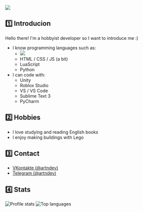 
![](https://i.postimg.cc/2jc2PPpT/header.png)

## 1️⃣ Introducion
Hello there! I'm a hobbyist developer so I want to introduce me :)
- I know programming languages such as:
  - ![](https://img.shields.io/badge/-C++-484848?style=for-the-badge&logo=appveyor)
  - HTML / CSS / JS (a bit)
  - LuaScript
  - Python
- I can code with:
  - Unity
  - Roblox Studio
  - VS / VS Code
  - Sublime Text 3
  - PyCharm

## 2️⃣ Hobbies
- I love studying and reading English books
- I enjoy making buildings with Lego
 
## 3️⃣ Contact
- [VKontakte (@artndev)](https://vk.com/artndev)
- [Telegram (@artndev)](https://t.me/artndev)

## 4️⃣ Stats
<img src="https://github-readme-stats.vercel.app/api?username=artndev&show_icons=true&theme=github_dark" alt="Profile stats" />
<img src="https://github-readme-stats.vercel.app/api/top-langs/?username=artndev&layout=compact&theme=github_dark" alt="Top languages" />

     
       





